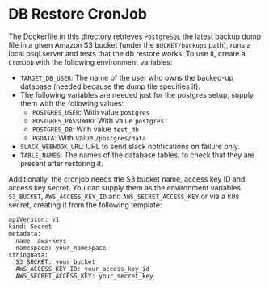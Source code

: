 # DB Restore CronJob

The Dockerfile in this directory retrieves `PostgreSQL` the latest backup dump file in a given Amazon S3 bucket (under the `BUCKET/backups` path), runs a local psql server and tests that the db restore works. To use it, create a `CronJob` with the following environment variables:

- `TARGET_DB_USER`: The name of the user who owns the backed-up database (needed because the dump file specifies it).
- The following variables are needed just for the postgres setup, supply them with the following values: 
    - `POSTGRES_USER`: With value `postgres`
    - `POSTGRES_PASSOWRD`: With value `postgres`
    - `POSTGRES_DB`: With value `test_db`
    - `PGDATA`: With value `/postgres/data`
- `SLACK_WEBHOOK_URL`: URL to send slack notifications on failure only.
- `TABLE_NAMES`: The names of the database tables, to check that they are present after restoring it.

Additionally, the cronjob needs the S3 bucket name, access key ID and access key secret. You can supply them as the environment variables `S3_BUCKET`, `AWS_ACCESS_KEY_ID` and `AWS_SECRET_ACCESS_KEY` or via a k8s secret, creating it from the following template:
```
apiVersion: v1
kind: Secret
metadata:
  name: aws-keys
  namespace: your_namespace
stringData:
  S3_BUCKET: your_bucket
  AWS_ACCESS_KEY_ID: your_access_key_id
  AWS_SECRET_ACCESS_KEY: your_secret_key
```